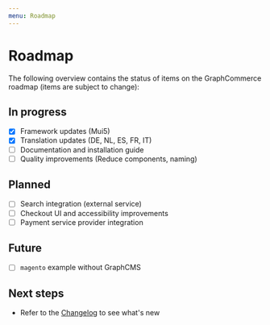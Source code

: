 ```yaml
---
menu: Roadmap
---
```


# Roadmap

The following overview contains the status of items on the GraphCommerce roadmap
(items are subject to change):

## In progress

- [x] Framework updates (Mui5)
- [x] Translation updates (DE, NL, ES, FR, IT)
- [ ] Documentation and installation guide
- [ ] Quality improvements (Reduce components, naming)

## Planned

- [ ] Search integration (external service)
- [ ] Checkout UI and accessibility improvements
- [ ] Payment service provider integration

## Future

- [ ] `magento` example without GraphCMS

## Next steps

- Refer to the
  [Changelog](https://github.com/ho-nl/m2-pwa/blob/master/CHANGELOG.md) to see
  what's new
